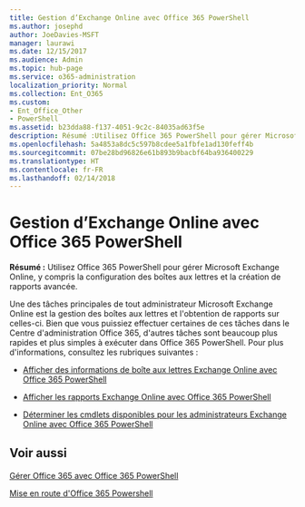 ```yaml
---
title: Gestion d’Exchange Online avec Office 365 PowerShell
ms.author: josephd
author: JoeDavies-MSFT
manager: laurawi
ms.date: 12/15/2017
ms.audience: Admin
ms.topic: hub-page
ms.service: o365-administration
localization_priority: Normal
ms.collection: Ent_O365
ms.custom:
- Ent_Office_Other
- PowerShell
ms.assetid: b23dda88-f137-4051-9c2c-84035ad63f5e
description: Résumé :Utilisez Office 365 PowerShell pour gérer Microsoft Exchange Online, y compris la configuration des boîtes aux lettres et la création de rapports avancée.
ms.openlocfilehash: 5a4853a8dc5c597b8cdee5a1fbfe1ad130feff4b
ms.sourcegitcommit: 07be28bd96826e61b893b9bacbf64ba936400229
ms.translationtype: HT
ms.contentlocale: fr-FR
ms.lasthandoff: 02/14/2018
---
```

# <a name="manage-exchange-online-with-office-365-powershell"></a>Gestion d’Exchange Online avec Office 365 PowerShell

 **Résumé :** Utilisez Office 365 PowerShell pour gérer Microsoft Exchange Online, y compris la configuration des boîtes aux lettres et la création de rapports avancée.
  
Une des tâches principales de tout administrateur Microsoft Exchange Online est la gestion des boîtes aux lettres et l'obtention de rapports sur celles-ci. Bien que vous puissiez effectuer certaines de ces tâches dans le Centre d'administration Office 365, d'autres tâches sont beaucoup plus rapides et plus simples à exécuter dans Office 365 PowerShell. Pour plus d'informations, consultez les rubriques suivantes :
  
- [Afficher des informations de boîte aux lettres Exchange Online avec Office 365 PowerShell](https://technet.microsoft.com/fr-FR/library/mt771881%28v=exchg.160%29.aspx)
    
- [Afficher les rapports Exchange Online avec Office 365 PowerShell](https://technet.microsoft.com/fr-FR/library/mt771882%28v=exchg.160%29.aspx)
    
- [Déterminer les cmdlets disponibles pour les administrateurs Exchange Online avec Office 365 PowerShell](https://technet.microsoft.com/fr-FR/library/mt771883%28v=exchg.160%29.aspx)
    
## <a name="see-also"></a>Voir aussi

#### 

[Gérer Office 365 avec Office 365 PowerShell](manage-office-365-with-office-365-powershell.md)
  
[Mise en route d'Office 365 Powershell](getting-started-with-office-365-powershell.md)

